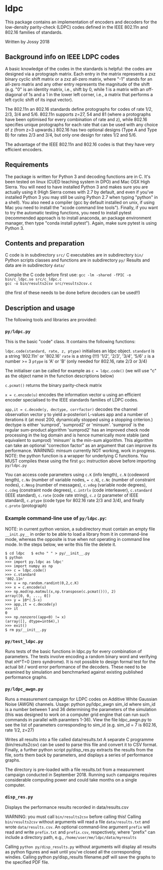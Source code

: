 # ldpc
This package contains an implementation of encoders and 
decoders for the low-density parity-check (LDPC) codes
defined in the IEEE 802.11n and 802.16 families of standards.

Written by Jossy 2018

## Background info on IEEE LDPC codes

A basic knowledge of the codes in the standards is helpful:
the codes are designed via a protograph matrix.
Each entry in the matrix represents a zxz binary
cyclic shift matrix or a zxz all-zero matrix, where "-1" stands
for an all-zero matrix and any other entry represents the
magnitude of the shift (e.g. "0" is an identity matrix, i.e., 
shift by 0, while 1 is a matrix with an off-diagonal of 1s
and a 1 in the lower left corner, i.e., a matrix that performs
a left cyclic shift of its input vector). 

The 802.11n an 802.16 standards define protographs for codes
of rate 1/2, 2/3, 3/4 and 5/6. 802.11n supports z=27, 54 and 81
(where a protographs have been optimised for every combination
of rate and z), while 802.16 specifies unique protographs for
each rate that can be used with any choice of z (from z=3 upwards.)
802.16 has two optional designs (Type A and Type B) for rates
2/3 and 3/4, but only one design for rates 1/2 and 5/6.

The advantage of the IEEE 802.11n and 802.16 codes is that they
have very efficient encoders. 

## Requirements

The package is written for Python 3 and decoding functions are in C.
It's been tested on linux (CUED teaching system in DPO) and Mac OSX
High Sierra. You will need to have installed Python 3 and makes sure
you are actually using it (High Sierra comes with 2.7 by default, and
even if you've installed Python 3 you may still be using Python 2.7 
when typing "python" in a shell). You also need a compiler (gcc by
default installed on unix, if using Mac you need to install the 
"xcode command line tools"). Finally, if you want to try the automatic
testing functions, you need to install pytest (recommended approach
is to install anaconda, an package environment manager, then type
"conda install pytest"). Again, make sure pytest is using Python 3. 

## Contents and preparation

C code is in subdirectory `src/`
C executables are in subdirectory `bin/`
Python scripts classes and functions are in subdirectory `py/`
Results and data are in subdirectory `data/`

Compile the C code before first use:
`gcc -lm -shared -fPIC -o bin/c_ldpc.so src/c_ldpc.c`  
`gcc -o bin/results2csv src/results2csv.c`

(the first of these needs to be done before decoders can be used!!)

## Description and usage

The following tools and libraries are provided:

### `py/ldpc.py`
This is the basic "code" class. It contains the following 
functions:

`ldpc.code(standard, rate, z, ptype)` initialises an ldpc object.
`standard` is a string '802.11n' or '802.16'
`rate` is a string (!!!) '1/2', '2/3', '3/4', '5/6'
`z` is a number >= 3
`ptype` is 'A' or 'B' (only needed for 802.16, rate 2/3 or 3/4)

The initialiser can be called for example as `c = ldpc.code()`
(we will use "c" as the object name in the function descriptions below)

`c.pcmat()` returns the binary parity-check matrix 

`x = c.encode(u)` encodes the information vector u using an efficient
  encoder specialised to the IEEE standards families of LDPC codes.

`app,it = c.decode(y, dectype, corrfactor)` decodes the channel
  observation vector y to yield a-posteriori L-values app and a number
  of iterations it (at most 200, dynamically stopped using a stopping
  criterion.) dectype is either 'sumprod', 'sumprod2' or 'minsum'.
  'sumprod' is the regular sum-product algorithm
  'sumprod2' has an improved check node processing in the log domain 
  and is hence numerically more stable (and equivalent to sumprod)
  'minsum' is the min-sum algorithm. This algorithm can take an optional
   "correction factor" as an argument that can improve its performance. 
  WARNING: minsum currently NOT working, work in progress.
  NOTE: the python function is a wrapper for underlying C functions. You
    MUST compiles these using the first `gcc` instruction above before
    importing `py/ldpc.py`

You can access code parameters using `c.K` (info length), `c.N` (codeword
  length), `c.Nv` (number of variable nodes, `= c.N`), `c.Nc` (number of
  constraint nodes), `c.Nmsg` (number of messages), `c.vdeg` (variable node
  degrees), `c.cdeg` (constraint node degrees), `c.intrlv` (code interleaver),
  `c.standard` (IEEE standard), `c.rate` (code rate string), `c.z` (z parameter
  of IEEE standard), `c.ptype` (code type for 802.16 rate 2/3 and 3/4), and
  finally `c.proto` (protograph)

### Example command-line use of `py/ldpc.py`:
NOTE: in current python version, a subdirectory must contain an empty
file `__init.py__` in order to be able to load a library from it in
command-line mode, whereas the opposite is true when not operating in 
command line mode. In the steps below, we write this file the delete it.

`$ cd ldpc  
$ echo " " > py/__init__.py`  
`$ python`  
`>>> import py.ldpc as ldpc'`  
`>>> import numpy as np`  
`>>> c = ldpc.code()`  
`>>> c.standard`  
`'802.11n'`  
`>>> u = np.random.randint(0,2,c.K)`  
`>>> x = c.encode(u)`  
`>>> np.mod(np.matmul(x,np.transpose(c.pcmat())), 2)`  
`array([0, 0, ..., 0])`  
`>>> y = 10*(.5-x)`  
`>>> app,it = c.decode(y)`  
`>>> it`  
`0`  
`>>> np.nonzero((app<0) != x)`  
`(array([], dtype=int64),)`  
`>>> exit()`  
`$ rm py/__init__.py`  


### `py/test_ldpc.py`

Runs tests of the basic functions in ldpc.py for every combination
of parameters. The tests involve encoding a random binary word and
verifying that xH^T=0 (zero syndrome). It is not possible to design
formal test for the actual bit / word error performance of the 
decoders. These need to be examined by simulation and benchmarked
against existing published performance graphs. 
 
### `py/ldpc_awgn.py`

Runs a measurement campaign for LDPC codes on Additive White Gaussian
Noise (AWGN) channels. Usage:
python py/ldpc_awgn sim_id
where sim_id is a number between 1 and 36 determining the parameters
of the simulation (this was designed to work on a computer grid engine
that can run such commands in parallel with paramters 1-36). View the
file ldpc_awgn.py to see the list of parameters corresponding to sim_id
(e.g. sim_id = 7 is 802.16, rate 1/2, z=27)

Writes all results into a file called data/results.txt
A separate C programme (bin/results2csv) can be used to 
parse this file and convert it to CSV format. Finally,
a further python script py/disp_res.py extracts the results
from the file, sorts them back by parameters, and displays
a series of performance graphs. 

The directory is pre-loaded with a file results.txt from a 
measurement campaign conducted in September 2018. Running
such campaigns requires considerable computing power and
could take months on a single computer. 


### `disp_res.py`

Displays the performance results recorded in data/results.csv

WARNING: you must call `bin/results2csv` before calling this!
Calling `bin/results2csv` without arguments will read a file 
`data/results.txt` and wrote `data/results.csv`. An optional
command-line argument `prefix` will read and write `prefix.txt`
and `prefix.csv`, respectively, where "prefix" can include 
a directory path, e.g., `/home/user/me/ldpc/data/myresults`

Calling `python py/disp_results.py` without arguments will display
all results as python figures and wait until you've closed all
the corresponding windies. 
Calling python py/disp_results filename.pdf will save the graphs
to the specified PDF file. 

